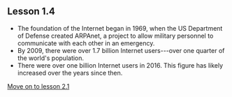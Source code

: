 ## Lesson 1.4

-   The foundation of the Internet began in 1969, when the US
    Department of Defense created ARPAnet, a project to allow military
    personnel to communicate with each other in an emergency.
-   By 2009, there were over 1.7 billion Internet users---over one
    quarter of the world's population.
-   There were over one billion Internet users in 2016. This figure has
    likely increased over the years since then.

[Move on to lesson 2.1](https://moodle.alassist.us/mod/url/view.php?id=2626)